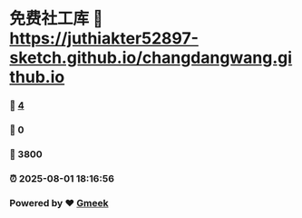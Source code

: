 # 免费社工库 :link: https://juthiakter52897-sketch.github.io/changdangwang.github.io 
### :page_facing_up: [4](https://juthiakter52897-sketch.github.io/changdangwang.github.io/tag.html) 
### :speech_balloon: 0 
### :hibiscus: 3800 
### :alarm_clock: 2025-08-01 18:16:56 
### Powered by :heart: [Gmeek](https://github.com/Meekdai/Gmeek)
